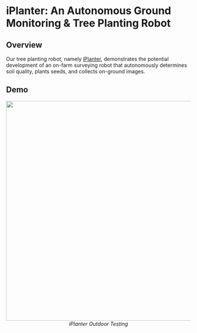 # iPlanter: An Autonomous Ground Monitoring & Tree Planting Robot

## Overview
Our tree planting robot, namely [iPlanter](https://devpost.com/software/tree-planting-robot), demonstrates the potential development of an on-farm surveying robot that autonomously determines soil quality, plants seeds, and collects on-ground images.

## Demo
 <p align="center">
 <img src="demo/iplanter.gif" data-canonical-src="demo/iplanter.gif" width="600"/><br/>
 <i>iPlanter Outdoor Testing</i>
 </p>
